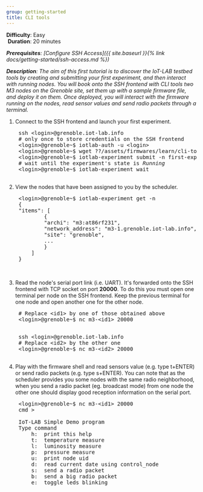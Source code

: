 ```yaml
---
group: getting-started
title: CLI tools
---
```


<i class="fas fa-grin-beam-sweat"></i> **Difficulty**: Easy  
<i class="fas fa-stopwatch"></i> **Duration**: 20 minutes

_**Prerequisites**: [Configure SSH Access]({{ site.baseurl }}{% link docs/getting-started/ssh-access.md %})_

_**Description**: The aim of this first tutorial is to discover the IoT-LAB testbed tools by creating and submitting your first experiment, and then interact with running nodes. You will book onto the SSH frontend with CLI tools two M3 nodes on the Grenoble site, set them up with a sample firmware file, and deploy it on them. Once deployed, you will interact with the firmware running on the nodes, read sensor values and send radio packets through a terminal._

1. Connect to the SSH frontend and launch your first experiment.

    <pre class="highlight">
    ssh &lt;login&gt;@grenoble.iot-lab.info
    # only once to store credentials on the SSH frontend
    &lt;login&gt;@grenoble~$ iotlab-auth -u &lt;login&gt;
    &lt;login&gt;@grenoble~$ wget ??/assets/firmwares/learn/cli-tools/tutorial_m3.elf .
    &lt;login&gt;@grenoble~$ iotlab-experiment submit -n first-exp -d 20 -l 2,archi=m3:at86rf231+site=grenoble,tutorial_m3.elf
    # wait until the experiment's state is <i>Running</i>
    &lt;login&gt;@grenoble~$ iotlab-experiment wait
    </pre>

2. View the nodes that have been assigned to you by the scheduler.

    <pre class="highlight">
    &lt;login&gt;@grenoble~$ iotlab-experiment get -n
    {
    "items": [
            {
            "archi": "m3:at86rf231", 
            "network_address": "m3-1.grenoble.iot-lab.info", 
            "site": "grenoble", 
            ...
            }
        ]
    } 

    </pre>

3. Read the node's serial port link (i.e. UART). It's forwarded onto the SSH frontend with TCP socket on port <strong>20000</strong>. To do this you must open one terminal per node on the SSH frontend. Keep the previous terminal for one node and open another one for the other node.

    <pre class="highlight">
    # Replace &lt;id1&gt; by one of those obtained above
    &lt;login&gt;@grenoble~$ nc m3-&lt;id1&gt; 20000
    </pre>

    <pre class="highlight">
    ssh &lt;login&gt;@grenoble.iot-lab.info
    # Replace &lt;id2&gt; by the other one
    &lt;login&gt;@grenoble~$ nc m3-&lt;id2&gt; 20000
    </pre>

4. Play with the firmware shell and read sensors value (e.g. type t+ENTER) or send radio packets (e.g. type s+ENTER). You can note that as the scheduler provides you some nodes with the same radio neighborhood, when you send a radio packet (eg. broadcast mode) from one node the other one should display good reception information on the serial port.

    <pre class="highlight">
    &lt;login&gt;@grenoble~$ nc m3-&lt;id1&gt; 20000
    cmd > 

    IoT-LAB Simple Demo program
    Type command
	    h:	print this help
	    t:	temperature measure
	    l:	luminosity measure
	    p:	pressure measure
	    u:	print node uid
	    d:	read current date using control_node
	    s:	send a radio packet
	    b:	send a big radio packet
	    e:	toggle leds blinking
    </pre>





 
